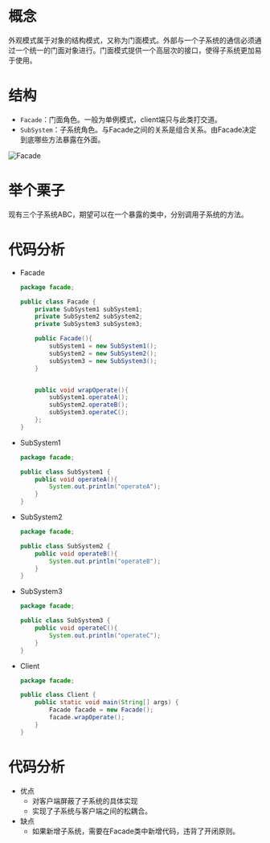 # 概念

外观模式属于对象的结构模式，又称为门面模式。外部与一个子系统的通信必须通过一个统一的门面对象进行。门面模式提供一个高层次的接口，使得子系统更加易于使用。

# 结构

- `Facade`：门面角色。一般为单例模式，client端只与此类打交道。
- `SubSystem`：子系统角色。与Facade之间的关系是组合关系。由Facade决定到底哪些方法暴露在外面。

![Facade](E:\after-end-note\设计模式\Facade.jpg)

# 举个栗子

现有三个子系统ABC，期望可以在一个暴露的类中，分别调用子系统的方法。

# 代码分析

- Facade

  ```java
  package facade;
  
  public class Facade {
      private SubSystem1 subSystem1;
      private SubSystem2 subSystem2;
      private SubSystem3 subSystem3;
  
      public Facade(){
          subSystem1 = new SubSystem1();
          subSystem2 = new SubSystem2();
          subSystem3 = new SubSystem3();
      }
  
  
      public void wrapOperate(){
          subSystem1.operateA();
          subSystem2.operateB();
          subSystem3.operateC();
      };
  }
  
  ```

- SubSystem1

  ```java
  package facade;
  
  public class SubSystem1 {
      public void operateA(){
          System.out.println("operateA");
      }
  }
  
  ```

- SubSystem2

  ```java
  package facade;
  
  public class SubSystem2 {
      public void operateB(){
          System.out.println("operateB");
      }
  }
  
  ```

- SubSystem3

  ```java
  package facade;
  
  public class SubSystem3 {
      public void operateC(){
          System.out.println("operateC");
      }
  }
  
  ```

- Client

  ```java
  package facade;
  
  public class Client {
      public static void main(String[] args) {
          Facade facade = new Facade();
          facade.wrapOperate();
      }
  }
  
  ```

# 代码分析

- 优点
  - 对客户端屏蔽了子系统的具体实现
  - 实现了子系统与客户端之间的松耦合。
- 缺点
  - 如果新增子系统，需要在Facade类中新增代码，违背了开闭原则。

